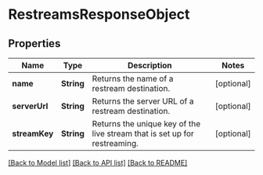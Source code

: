 # RestreamsResponseObject

## Properties
Name | Type | Description | Notes
------------ | ------------- | ------------- | -------------
**name** | **String** | Returns the name of a restream destination. | [optional] 
**serverUrl** | **String** | Returns the server URL of a restream destination. | [optional] 
**streamKey** | **String** | Returns the unique key of the live stream that is set up for restreaming. | [optional] 

[[Back to Model list]](../README.md#documentation-for-models) [[Back to API list]](../README.md#documentation-for-api-endpoints) [[Back to README]](../README.md)


